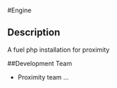 #Engine


## Description

A fuel php installation for proximity

##Development Team

* Proximity team …